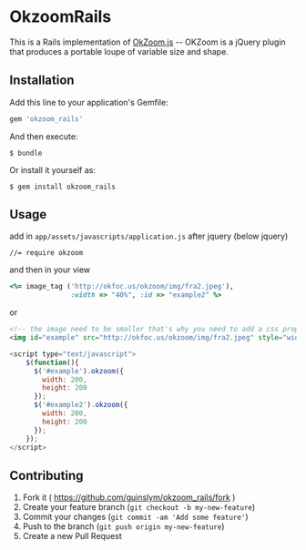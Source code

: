 # OkzoomRails

This is a Rails implementation of [OkZoom.js](https://github.com/okfocus/okzoom) -- OKZoom is a jQuery plugin that produces a portable loupe of variable size and shape.


## Installation

Add this line to your application's Gemfile:

```ruby
gem 'okzoom_rails'
```

And then execute:

    $ bundle

Or install it yourself as:

    $ gem install okzoom_rails

## Usage
add in `app/assets/javascripts/application.js` after jquery (below jquery)

	//= require okzoom

and then in your view
```ruby
<%= image_tag ('http://okfoc.us/okzoom/img/fra2.jpeg'), 
               :width => "40%", :id => "example2" %>
```
or
```html
<!-- the image need to be smaller that's why you need to add a css property 'width' -->
<img id="example" src="http://okfoc.us/okzoom/img/fra2.jpeg" style="width:40%">
```

```javascript
<script type="text/javascript">
    $(function(){
      $('#example').okzoom({
        width: 200,
        height: 200
      });
      $('#example2').okzoom({
        width: 200,
        height: 200
      });
    });
</script>
```

## Contributing

1. Fork it ( https://github.com/guinslym/okzoom_rails/fork )
2. Create your feature branch (`git checkout -b my-new-feature`)
3. Commit your changes (`git commit -am 'Add some feature'`)
4. Push to the branch (`git push origin my-new-feature`)
5. Create a new Pull Request
